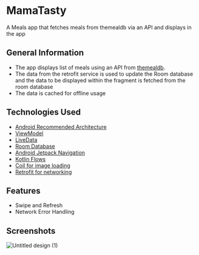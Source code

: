 # MamaTasty
A Meals app that fetches meals from themealdb via an API and displays in the app


## General Information
- The app displays list of meals using an API from [themealdb](https://www.themealdb.com/).
- The data from the retrofit service is used to update the Room database and the data to be displayed within the fragment is fetched from the room database
- The data is cached for offline usage



## Technologies Used
- [Android Recommended Architecture](https://developer.android.com/topic/architecture#recommended-app-arch)
- [ViewModel](https://developer.android.com/topic/libraries/architecture/viewmodel)
- [LiveData](https://developer.android.com/topic/libraries/architecture/livedata)
- [Room Database](https://developer.android.com/training/data-storage/room)
- [Android Jetpack Navigation](https://developer.android.com/guide/navigation)
- [Kotlin Flows](https://developer.android.com/kotlin/flow)
- [Coil for image loading](https://github.com/coil-kt/coil)
- [Retrofit for networking](https://square.github.io/retrofit/)



## Features
- Swipe and Refresh
- Network Error Handling

## Screenshots
![Untitled design (1)](https://user-images.githubusercontent.com/54691862/168500769-eece3f03-a556-4c73-bc8e-76cc0d96203c.png)






